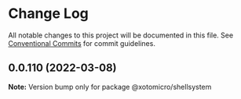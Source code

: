 # Change Log

All notable changes to this project will be documented in this file.
See [Conventional Commits](https://conventionalcommits.org) for commit guidelines.

## 0.0.110 (2022-03-08)

**Note:** Version bump only for package @xotomicro/shellsystem
